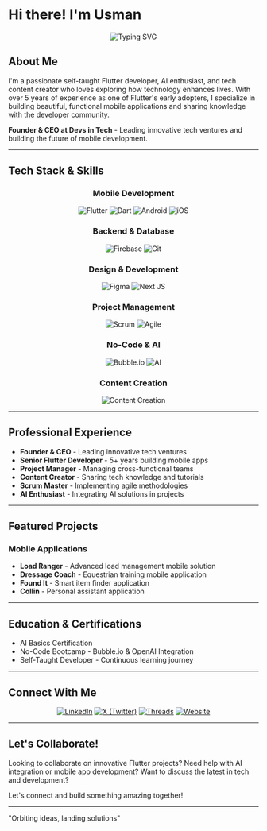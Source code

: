 # Hi there! I'm Usman

<div align="center">
  <img src="https://readme-typing-svg.herokuapp.com?font=Fira+Code&pause=1000&color=2196F3&width=435&lines=Passionate+Flutter+Developer;AI+Content+Creator;Project+Leader;Building+Amazing+Mobile+Apps" alt="Typing SVG" />
</div>

## About Me

I'm a passionate self-taught Flutter developer, AI enthusiast, and tech content creator who loves exploring how technology enhances lives. With over 5 years of experience as one of Flutter's early adopters, I specialize in building beautiful, functional mobile applications and sharing knowledge with the developer community.

**Founder & CEO at Devs in Tech** - Leading innovative tech ventures and building the future of mobile development.

---

## Tech Stack & Skills

<div align="center">

### Mobile Development
![Flutter](https://img.shields.io/badge/Flutter-%2302569B.svg?style=for-the-badge&logo=Flutter&logoColor=white)
![Dart](https://img.shields.io/badge/dart-%230175C2.svg?style=for-the-badge&logo=dart&logoColor=white)
![Android](https://img.shields.io/badge/Android-3DDC84?style=for-the-badge&logo=android&logoColor=white)
![iOS](https://img.shields.io/badge/iOS-000000?style=for-the-badge&logo=ios&logoColor=white)

### Backend & Database
![Firebase](https://img.shields.io/badge/firebase-%23039BE5.svg?style=for-the-badge&logo=firebase)
![Git](https://img.shields.io/badge/git-%23F05033.svg?style=for-the-badge&logo=git&logoColor=white)

### Design & Development
![Figma](https://img.shields.io/badge/figma-%23F24E1E.svg?style=for-the-badge&logo=figma&logoColor=white)
![Next JS](https://img.shields.io/badge/Next-black?style=for-the-badge&logo=next.js&logoColor=white)

### Project Management
![Scrum](https://img.shields.io/badge/Scrum-6DB33F?style=for-the-badge&logo=scrumalliance&logoColor=white)
![Agile](https://img.shields.io/badge/Agile-239120?style=for-the-badge&logo=agile&logoColor=white)

### No-Code & AI
![Bubble.io](https://img.shields.io/badge/Bubble.io-0F1629?style=for-the-badge&logo=bubble&logoColor=white)
![AI](https://img.shields.io/badge/AI-FF6B6B?style=for-the-badge&logo=openai&logoColor=white)

### Content Creation
![Content Creation](https://img.shields.io/badge/Content_Creation-FF4088?style=for-the-badge&logo=youtube&logoColor=white)

</div>

---

## Professional Experience

- **Founder & CEO** - Leading innovative tech ventures
- **Senior Flutter Developer** - 5+ years building mobile apps
- **Project Manager** - Managing cross-functional teams
- **Content Creator** - Sharing tech knowledge and tutorials
- **Scrum Master** - Implementing agile methodologies
- **AI Enthusiast** - Integrating AI solutions in projects

---

## Featured Projects

### Mobile Applications

- **Load Ranger** - Advanced load management mobile solution
- **Dressage Coach** - Equestrian training mobile application
- **Found It** - Smart item finder application
- **Collin** - Personal assistant application

---

## Education & Certifications

- AI Basics Certification
- No-Code Bootcamp - Bubble.io & OpenAI Integration
- Self-Taught Developer - Continuous learning journey

---

## Connect With Me

<div align="center">

[![LinkedIn](https://img.shields.io/badge/LinkedIn-%230077B5.svg?style=for-the-badge&logo=linkedin&logoColor=white)](https://www.linkedin.com/in/TheNomadInOrbit)
[![X (Twitter)](https://img.shields.io/badge/X-black?style=for-the-badge&logo=X&logoColor=white)](https://twitter.com/TheNomadInOrbit)
[![Threads](https://img.shields.io/badge/Threads-000000?style=for-the-badge&logo=Threads&logoColor=white)](https://www.threads.net/@usmantechjive)
[![Website](https://img.shields.io/badge/website-000000?style=for-the-badge&logo=About.me&logoColor=white)](https://app.daily.dev/usmantechjive)

</div>

<!--
## GitHub Stats

<div align="center">

![GitHub Stats](https://github-readme-stats.vercel.app/api?username=TheNomadInOrbit&show_icons=true&theme=dark)
![Top Languages](https://github-readme-stats.vercel.app/api/top-langs/?username=TheNomadInOrbit&layout=compact&theme=dark)

[![GitHub Streak](https://streak-stats.demolab.com?user=TheNomadInOrbit&theme=dark)](https://git.io/streak-stats)

</div>
-->

---

## Let's Collaborate!

Looking to collaborate on innovative Flutter projects? Need help with AI integration or mobile app development? Want to discuss the latest in tech and development?

Let's connect and build something amazing together!

<!-- 
![Profile Views](https://komarev.com/ghpvc/?username=TheNomadInOrbit&color=blue&style=flat-square)
-->

---

"Orbiting ideas, landing solutions"
